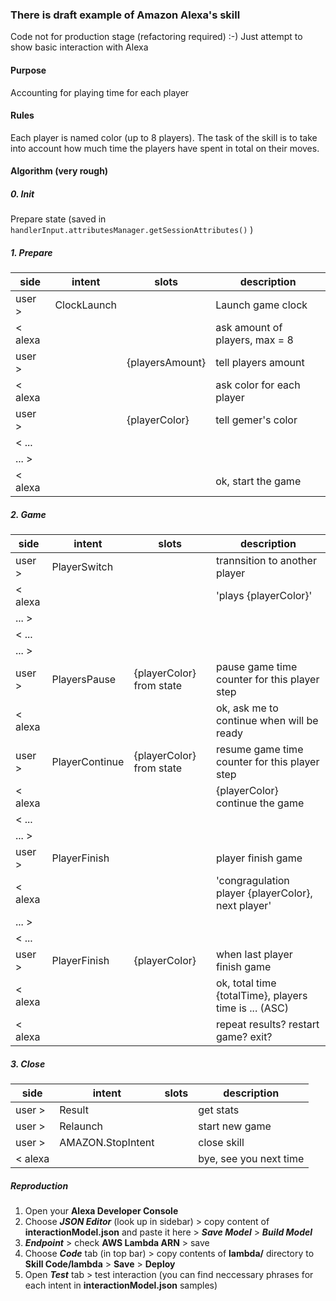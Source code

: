 ### There is draft example of Amazon Alexa's skill

Code not for production stage (refactoring required) :-)
Just attempt to show basic interaction with Alexa

#### Purpose

Accounting for playing time for each player

#### Rules

Each player is named color (up to 8 players).
The task of the skill is to take into account how much time the players have spent in total on their moves.

#### Algorithm (very rough)

##### 0. Init

Prepare state (saved in `handlerInput.attributesManager.getSessionAttributes()` )

##### 1. Prepare

| side    | intent      | slots           | description                    |
| ------- | ----------- | --------------- | ------------------------------ |
| user >  | ClockLaunch |                 | Launch game clock              |
| < alexa |             |                 | ask amount of players, max = 8 |
| user >  |             | {playersAmount} | tell players amount            |
| < alexa |             |                 | ask color for each player      |
| user >  |             | {playerColor}   | tell gemer's color             |
| < ...   |
| ... >   |
| < alexa |             |                 | ok, start the game             |

##### 2. Game

| side    | intent         | slots                    | description                                           |
| ------- | -------------- | ------------------------ | ----------------------------------------------------- |
| user >  | PlayerSwitch   |                          | trannsition to another player                         |
| < alexa |                |                          | 'plays {playerColor}'                                 |
| ... >   |
| < ...   |
| ... >   |
| user >  | PlayersPause   | {playerColor} from state | pause game time counter for this player step          |
| < alexa |                |                          | ok, ask me to continue when will be ready             |
| user >  | PlayerContinue | {playerColor} from state | resume game time counter for this player step         |
| < alexa |                |                          | {playerColor} continue the game                       |
| < ...   |
| ... >   |
| user >  | PlayerFinish   |                          | player finish game                                    |
| < alexa |                |                          | 'congragulation player {playerColor}, next player'    |
| ... >   |
| < ...   |
| user >  | PlayerFinish   | {playerColor}            | when last player finish game                          |
| < alexa |                |                          | ok, total time {totalTime}, players time is ... (ASC) |
| < alexa |                |                          | repeat results? restart game? exit?                   |

##### 3. Close

| side    | intent            | slots | description            |
| ------- | ----------------- | ----- | ---------------------- |
| user >  | Result            |       | get stats              |
| user >  | Relaunch          |       | start new game         |
| user >  | AMAZON.StopIntent |       | close skill            |
| < alexa |                   |       | bye, see you next time |

##### Reproduction

1. Open your **Alexa Developer Console**
1. Choose _**JSON Editor**_ (look up in sidebar) > copy content of **interactionModel.json** and paste it here > _**Save Model**_ > _**Build Model**_
1. _**Endpoint**_ > check **AWS Lambda ARN** > save
1. Choose _**Code**_ tab (in top bar) > copy contents of **lambda/** directory to **Skill Code/lambda** > **Save** > **Deploy**
1. Open _**Test**_ tab > test interaction (you can find neccessary phrases for each intent in **interactionModel.json** samples)
